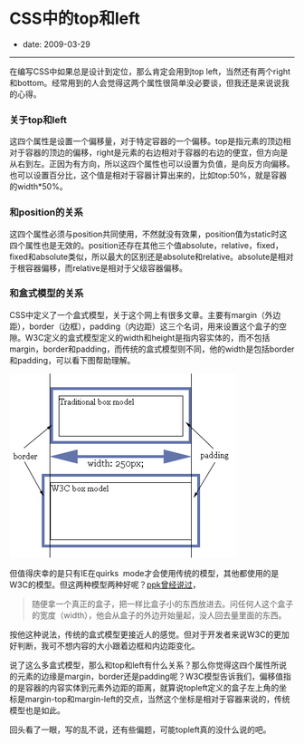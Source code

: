 # CSS中的top和left

- date: 2009-03-29

--------------------------


在编写CSS中如果总是设计到定位，那么肯定会用到top left，当然还有两个right和bottom。经常用到的人会觉得这两个属性很简单没必要谈，但我还是来说说我的心得。


### 关于top和left


这四个属性是设置一个偏移量，对于特定容器的一个偏移。top是指元素的顶边相对于容器的顶边的偏移，right是元素的右边相对于容器的右边的便宜，但方向是从右到左。正因为有方向，所以这四个属性也可以设置为负值，是向反方向偏移。也可以设置百分比，这个值是相对于容器计算出来的，比如top:50%，就是容器的width*50%。


### 和position的关系


这四个属性必须与position共同使用，不然就没有效果，position值为static时这四个属性也是无效的。position还存在其他三个值absolute，relative，fixed，fixed和absolute类似，所以最大的区别还是absolute和relative。absolute是相对于根容器偏移，而relative是相对于父级容器偏移。


### 和盒式模型的关系


CSS中定义了一个盒式模型，关于这个网上有很多文章。主要有margin（外边距），border（边框），padding（内边距）这三个名词，用来设置这个盒子的空隙。W3C定义的盒式模型定义的width和height是指内容实体的，而不包括margin，border和padding，而传统的盒式模型则不同，他的width是包括border和padding，可以看下图帮助理解。

[![box](../../uploads/2009/03/box.gif)](../../uploads/2009/03/box.gif)

但值得庆幸的是只有IE在quirks  mode才会使用传统的模型，其他都使用的是W3C的模型。但这两种模型两种好呢？[ppk曾经说过](http://www.quirksmode.org/css/box.html)，


> 随便拿一个真正的盒子，把一样比盒子小的东西放进去。问任何人这个盒子的宽度（width），他会从盒子的外边开始量起，没人回去量里面的东西。


按他这种说法，传统的盒式模型更接近人的感觉。但对于开发者来说W3C的更加好判断，我可不想内容的大小跟着边框和内边距变化。

说了这么多盒式模型，那么和top和left有什么关系？那么你觉得这四个属性所说的元素的边缘是margin，border还是padding呢？W3C模型告诉我们，偏移值指的是容器的内容实体到元素外边距的距离，就算说topleft定义的盒子左上角的坐标是margin-top和margin-left的交点，当然这个坐标是相对于容器来说的，传统模型也是如此。

回头看了一眼，写的乱不说，还有些偏题，可能topleft真的没什么说的吧。
